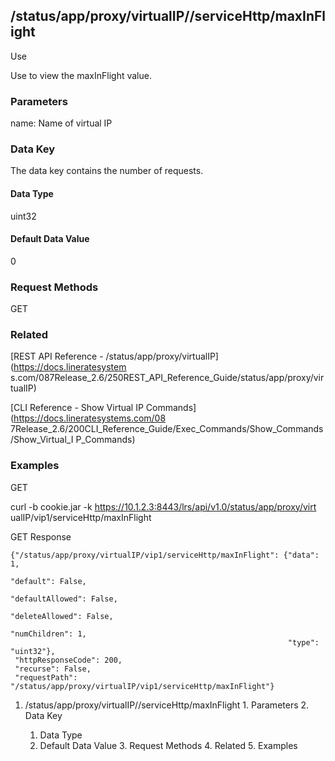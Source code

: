 ## /status/app/proxy/virtualIP/<name>/serviceHttp/maxInFlight

Use

Use to view the maxInFlight value.

### Parameters

name: Name of virtual IP

### Data Key

The data key contains the number of requests.

#### Data Type

uint32

#### Default Data Value

0

### Request Methods

GET

### Related

[REST API Reference - /status/app/proxy/virtualIP](https://docs.lineratesystem
s.com/087Release_2.6/250REST_API_Reference_Guide/status/app/proxy/virtualIP)

[CLI Reference - Show Virtual IP Commands](https://docs.lineratesystems.com/08
7Release_2.6/200CLI_Reference_Guide/Exec_Commands/Show_Commands/Show_Virtual_I
P_Commands)

### Examples

GET

curl -b cookie.jar -k https://10.1.2.3:8443/lrs/api/v1.0/status/app/proxy/virt
ualIP/vip1/serviceHttp/maxInFlight

GET Response

    
    {"/status/app/proxy/virtualIP/vip1/serviceHttp/maxInFlight": {"data": 1,
                                                                  "default": False,
                                                                  "defaultAllowed": False,
                                                                  "deleteAllowed": False,
                                                                  "numChildren": 1,
                                                                  "type": "uint32"},
     "httpResponseCode": 200,
     "recurse": False,
     "requestPath": "/status/app/proxy/virtualIP/vip1/serviceHttp/maxInFlight"}
    

  1. /status/app/proxy/virtualIP/<name>/serviceHttp/maxInFlight
    1. Parameters
    2. Data Key
      1. Data Type
      2. Default Data Value
    3. Request Methods
    4. Related
    5. Examples

